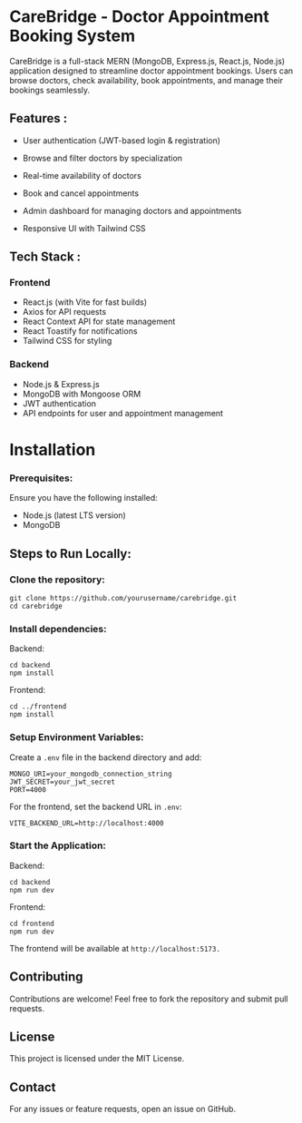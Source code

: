 # CareBridge - Doctor Appointment Booking System

CareBridge is a full-stack MERN (MongoDB, Express.js, React.js, Node.js) application designed to streamline doctor appointment bookings. Users can browse doctors, check availability, book appointments, and manage their bookings seamlessly.

## Features :

- User authentication (JWT-based login & registration)

- Browse and filter doctors by specialization

- Real-time availability of doctors

- Book and cancel appointments

- Admin dashboard for managing doctors and appointments

- Responsive UI with Tailwind CSS

 ## Tech Stack :

### Frontend
- React.js (with Vite for fast builds)
- Axios for API requests
- React Context API for state management
- React Toastify for notifications
- Tailwind CSS for styling

 ### Backend 
 - Node.js & Express.js
- MongoDB with Mongoose ORM
- JWT authentication
- API endpoints for user and appointment management

# Installation

### Prerequisites:

Ensure you have the following installed:

- Node.js (latest LTS version)
- MongoDB

## Steps to Run Locally:

### Clone the repository:
```
git clone https://github.com/yourusername/carebridge.git
cd carebridge
```

### Install dependencies:

Backend:
```
cd backend
npm install
```
Frontend:
```
cd ../frontend
npm install
```

### Setup Environment Variables:

Create a ```.env``` file in the backend directory and add:
```
MONGO_URI=your_mongodb_connection_string
JWT_SECRET=your_jwt_secret
PORT=4000
```

For the frontend, set the backend URL in ```.env```:
```
VITE_BACKEND_URL=http://localhost:4000
```

### Start the Application:

Backend:
```
cd backend
npm run dev
```

Frontend:
```
cd frontend
npm run dev
```

The frontend will be available at ```http://localhost:5173.```

## Contributing

Contributions are welcome! Feel free to fork the repository and submit pull requests.

## License

This project is licensed under the MIT License.

## Contact

For any issues or feature requests, open an issue on GitHub.
